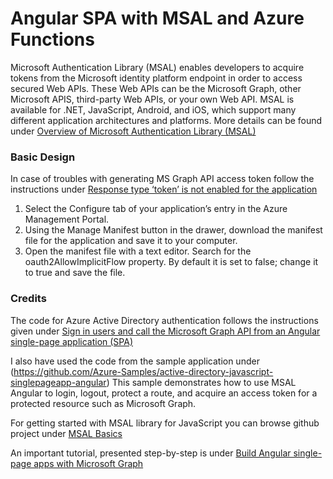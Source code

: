 # Angular SPA with MSAL and Azure Functions

Microsoft Authentication Library (MSAL) enables developers to acquire tokens from the Microsoft identity platform endpoint in order to access secured Web APIs. These Web APIs can be the Microsoft Graph, other Microsoft APIS, third-party Web APIs, or your own Web API. MSAL is available for .NET, JavaScript, Android, and iOS, which support many different application architectures and platforms. More details can be found under [Overview of Microsoft Authentication Library (MSAL)](https://docs.microsoft.com/en-us/azure/active-directory/develop/msal-overview)

### Basic Design
In case of troubles with generating MS Graph API access token follow the instructions under [Response type ‘token’ is not enabled for the application](https://community.dynamics.com/crm/b/akmscrmblog/posts/response-type-token-is-not-enabled-for-the-application)
1. Select the Configure tab of your application’s entry in the Azure Management Portal.
2. Using the Manage Manifest button in the drawer, download the manifest file for the application and save it to your computer.
3. Open the manifest file with a text editor. Search for the oauth2AllowImplicitFlow property. By default it is set to false; change it to true and save the file.

### Credits
The code for Azure Active Directory authentication follows the instructions given under [Sign in users and call the Microsoft Graph API from an Angular single-page application (SPA)](https://docs.microsoft.com/en-us/azure/active-directory/develop/tutorial-v2-angular)

I also have used the code from the sample application under (https://github.com/Azure-Samples/active-directory-javascript-singlepageapp-angular) This sample demonstrates how to use MSAL Angular to login, logout, protect a route, and acquire an access token for a protected resource such as Microsoft Graph.

For getting started with MSAL library for JavaScript you can browse github project under [MSAL Basics](https://github.com/AzureAD/microsoft-authentication-library-for-js/wiki/MSAL-basics)

An important tutorial, presented step-by-step is under [Build Angular single-page apps with Microsoft Graph](https://docs.microsoft.com/en-us/graph/tutorials/angular)
